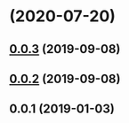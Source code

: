 # [](https://github.com/tutuxxx/public-project-best-practices/compare/v0.0.3...v) (2020-07-20)



## [0.0.3](https://github.com/tutuxxx/public-project-best-practices/compare/v0.0.2...v0.0.3) (2019-09-08)



## [0.0.2](https://github.com/tutuxxx/public-project-best-practices/compare/v0.0.1...v0.0.2) (2019-09-08)



## 0.0.1 (2019-01-03)



